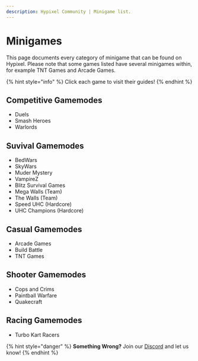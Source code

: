 ```yaml
---
description: Hypixel Community | Minigame list.
---
```


# Minigames

This page documents every category of minigame that can be found on Hypixel. Please note that some games listed have several minigames within, for example TNT Games and Arcade Games.

{% hint style="info" %}
Click each game to visit their guides!
{% endhint %}

## Competitive Gamemodes

* Duels
* Smash Heroes
* Warlords

## Suvival Gamemodes

* BedWars
* SkyWars
* Muder Mystery
* VampireZ
* Blitz Survival Games
* Mega Walls \(Team\)
* The Walls \(Team\)
* Speed UHC \(Hardcore\)
* UHC Champions \(Hardcore\)

## Casual Gamemodes

* Arcade Games
* Build Battle
* TNT Games

## Shooter Gamemodes

* Cops and Crims
* Paintball Warfare
* Quakecraft

## Racing Gamemodes

* Turbo Kart Racers

{% hint style="danger" %}
**Something Wrong?** Join our [Discord](https://discord.gg/4mU4WVv22Z) and let us know!
{% endhint %}

